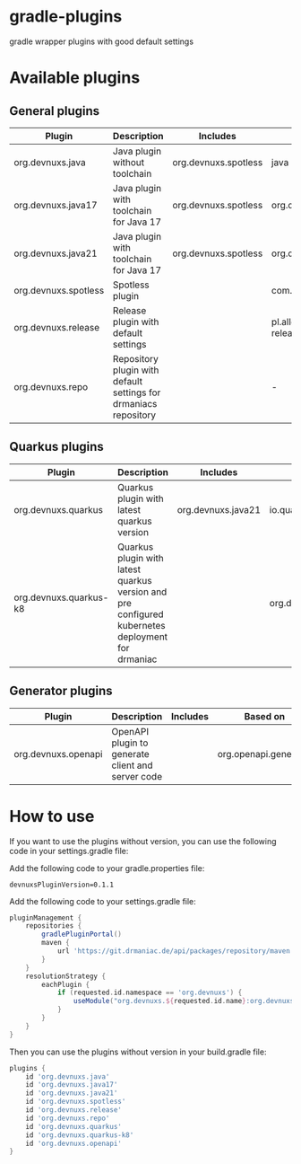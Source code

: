 # gradle-plugins

gradle wrapper plugins with good default settings

# Available plugins
## General plugins
| Plugin | Description | Includes | Based on |
| ------ | ----------- | -------- | -------- |
| org.devnuxs.java | Java plugin without toolchain | org.devnuxs.spotless | java |
| org.devnuxs.java17 | Java plugin with toolchain for Java 17 | org.devnuxs.spotless | org.devnuxs.java |
| org.devnuxs.java21 | Java plugin with toolchain for Java 17 | org.devnuxs.spotless | org.devnuxs.java |
| org.devnuxs.spotless | Spotless plugin | | com.diffplug.spotless |
| org.devnuxs.release | Release plugin with default settings | | pl.allegro.tech.build.axion-release |
| org.devnuxs.repo | Repository plugin with default settings for drmaniacs repository | | - |

## Quarkus plugins
| Plugin | Description | Includes | Based on |
| ------ | ----------- | -------- | -------- |
| org.devnuxs.quarkus | Quarkus plugin with latest quarkus version | org.devnuxs.java21 | io.quarkus |
| org.devnuxs.quarkus-k8 | Quarkus plugin with latest quarkus version and pre configured kubernetes deployment for drmaniac | | org.devnuxs.quarkus |

## Generator plugins
| Plugin | Description | Includes | Based on |
| ------ | ----------- | -------- | -------- |
| org.devnuxs.openapi | OpenAPI plugin to generate client and server code | | org.openapi.generator |



# How to use

If you want to use the plugins without version, you can use the following code in your settings.gradle file:

Add the following code to your gradle.properties file:
```properties (gradle.properties)
devnuxsPluginVersion=0.1.1
```

Add the following code to your settings.gradle file:
```groovy (settings.gradle)
pluginManagement {
    repositories {
        gradlePluginPortal()
        maven {
            url 'https://git.drmaniac.de/api/packages/repository/maven'
        }
    }
    resolutionStrategy {
        eachPlugin {
            if (requested.id.namespace == 'org.devnuxs') {
                useModule("org.devnuxs.${requested.id.name}:org.devnuxs.${requested.id.name}.gradle.plugin:${devnuxsPluginVersion}")
            }
        }
    }
}
```

Then you can use the plugins without version in your build.gradle file:
```groovy (build.gradle)
plugins {
    id 'org.devnuxs.java'
    id 'org.devnuxs.java17'
    id 'org.devnuxs.java21'
    id 'org.devnuxs.spotless'
    id 'org.devnuxs.release'
    id 'org.devnuxs.repo'
    id 'org.devnuxs.quarkus'
    id 'org.devnuxs.quarkus-k8'
    id 'org.devnuxs.openapi'
}
```
